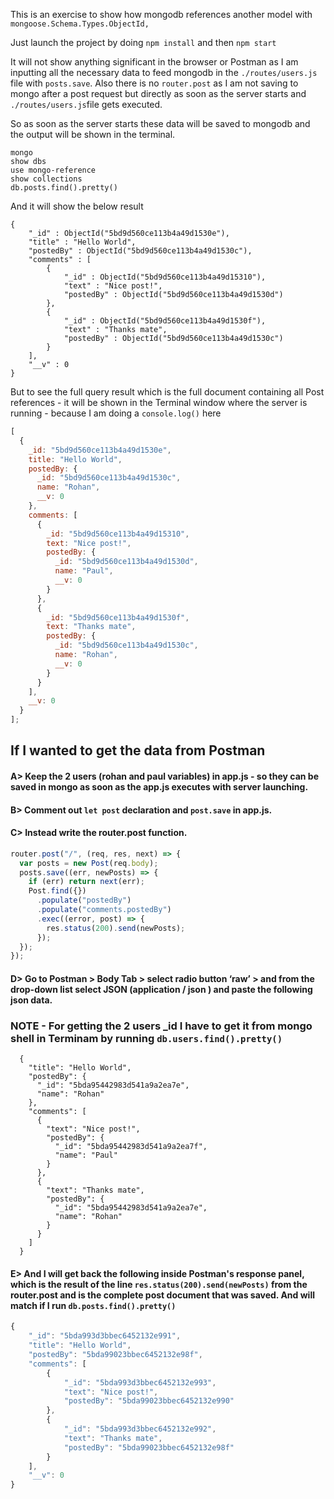 This is an exercise to show how mongodb references another model with `mongoose.Schema.Types.ObjectId,`

Just launch the project by doing `npm install` and then `npm start`

It will not show anything significant in the browser or Postman as I am inputting all the necessary data to feed mongodb in the `./routes/users.js` file with `posts.save`. Also there is no `router.post` as I am not saving to mongo after a post request but directly as soon as the server starts and `./routes/users.js`file gets executed.

So as soon as the server starts these data will be saved to mongodb and the output will be shown in the terminal.

```
mongo
show dbs
use mongo-reference
show collections
db.posts.find().pretty()
```

And it will show the below result

```
{
	"_id" : ObjectId("5bd9d560ce113b4a49d1530e"),
	"title" : "Hello World",
	"postedBy" : ObjectId("5bd9d560ce113b4a49d1530c"),
	"comments" : [
		{
			"_id" : ObjectId("5bd9d560ce113b4a49d15310"),
			"text" : "Nice post!",
			"postedBy" : ObjectId("5bd9d560ce113b4a49d1530d")
		},
		{
			"_id" : ObjectId("5bd9d560ce113b4a49d1530f"),
			"text" : "Thanks mate",
			"postedBy" : ObjectId("5bd9d560ce113b4a49d1530c")
		}
	],
	"__v" : 0
}
```

But to see the full query result which is the full document containing all Post references - it will be shown in the Terminal window where the server is running - because I am doing a `console.log()` here

```js
[
  {
    _id: "5bd9d560ce113b4a49d1530e",
    title: "Hello World",
    postedBy: {
      _id: "5bd9d560ce113b4a49d1530c",
      name: "Rohan",
      __v: 0
    },
    comments: [
      {
        _id: "5bd9d560ce113b4a49d15310",
        text: "Nice post!",
        postedBy: {
          _id: "5bd9d560ce113b4a49d1530d",
          name: "Paul",
          __v: 0
        }
      },
      {
        _id: "5bd9d560ce113b4a49d1530f",
        text: "Thanks mate",
        postedBy: {
          _id: "5bd9d560ce113b4a49d1530c",
          name: "Rohan",
          __v: 0
        }
      }
    ],
    __v: 0
  }
];
```

## If I wanted to get the data from Postman

#### A> Keep the 2 users (rohan and paul variables) in app.js - so they can be saved in mongo as soon as the app.js executes with server launching.

#### B> Comment out `let post` declaration and `post.save` in app.js.

#### C> Instead write the router.post function.

```js
router.post("/", (req, res, next) => {
  var posts = new Post(req.body);
  posts.save((err, newPosts) => {
    if (err) return next(err);
    Post.find({})
      .populate("postedBy")
      .populate("comments.postedBy")
      .exec((error, post) => {
        res.status(200).send(newPosts);
      });
  });
});
```

#### D> Go to Postman > Body Tab > select radio button ‘raw’ > and from the drop-down list select JSON (application / json ) and paste the following json data.

### NOTE - For getting the 2 users \_id I have to get it from mongo shell in Terminam by running `db.users.find().pretty()`

```
  {
    "title": "Hello World",
    "postedBy": {
      "_id": "5bda95442983d541a9a2ea7e",
      "name": "Rohan"
    },
    "comments": [
      {
        "text": "Nice post!",
        "postedBy": {
          "_id": "5bda95442983d541a9a2ea7f",
          "name": "Paul"
        }
      },
      {
        "text": "Thanks mate",
        "postedBy": {
          "_id": "5bda95442983d541a9a2ea7e",
          "name": "Rohan"
        }
      }
    ]
  }
```

#### E> And I will get back the following inside Postman's response panel, which is the result of the line `res.status(200).send(newPosts)` from the router.post and is the complete post document that was saved. And will match if I run `db.posts.find().pretty()`

```js
{
    "_id": "5bda993d3bbec6452132e991",
    "title": "Hello World",
    "postedBy": "5bda99023bbec6452132e98f",
    "comments": [
        {
            "_id": "5bda993d3bbec6452132e993",
            "text": "Nice post!",
            "postedBy": "5bda99023bbec6452132e990"
        },
        {
            "_id": "5bda993d3bbec6452132e992",
            "text": "Thanks mate",
            "postedBy": "5bda99023bbec6452132e98f"
        }
    ],
    "__v": 0
}
```
